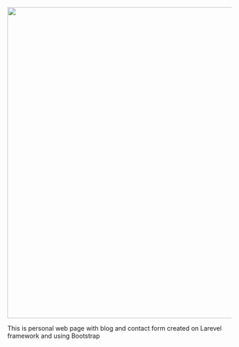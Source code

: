 <p align="center"><img src="https://cvhermankudria.000webhostapp.com/laravel.JPG" width="700"></p>

This is personal web page with blog and contact form created on Larevel framework and using Bootstrap
